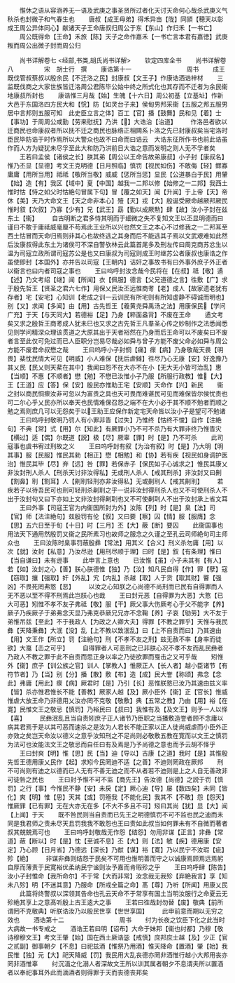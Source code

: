 <!-- { "loadSidebar": true } -->
　　惟休之语从容涵养无一语及武庚之事圣贤所过者化天讨天命何心哉杀武庚义气秋杀也封微子和气春生也
　　唐叔【成王母弟】得禾异亩【陇】同頴【穂天以彰成王周公异体同心】献诸天子王命唐叔归周公于东【东山】作归禾【一书亡】
　　周公既得命【王命】禾旅【陈】天子之命作嘉禾【一书亡言本君有嘉徳】武庚叛而周公出微子封而周公归

　　尚书详解卷七
<经部,书类,胡氏尚书详解>
　　钦定四库全书
　　尚书详解卷八　　　　　宋　胡士行　撰
　　康诰第十一　　　　　　　　　周书
　　成王既伐管叔蔡叔以殷余民【不迁洛之民】封康叔【文王子】作康诰酒诰梓材
　　三监既伐商之大家世族皆迁洛周公君陈毕公始中终之所式化也其存而不迁者为余民衞地康叔所封也
　　康诰惟三月哉【始】生魄【十六日】周公初基【立基址】作新大邑于东国洛四方民大和【恱】防【如灵台子来】侯甸男邦采衞【五服之邦五服男居中言邦则五服可知　此史臣立言之体】百工【官】播【鼓舞】民和见【着】士【事功】于周周公咸勤【劳来慰抚】乃洪【】大诰治【治道】
　　作洛邑者欲以迁商民也命康叔者所以抚不迁之商民也脉络正相闗系卜洛之先已封康叔矣当宅洛时臣民毕防诰于时作焉所以大警众也故不曰命而曰诰云　大诰东征所作书也前此诰虽作而人方为疑犹未尽孚至此大和防乃洪前日大诰之意而发明之则人无不孚者矣
　　王若曰孟侯【诸侯之长】朕其弟【周公以王命告故弟康叔】小子封【康叔名】惟乃丕显【显德】考文王克明德【日月照临】慎罚【视民如伤】不敢侮【轻】鳏寡庸庸【用所当用】祗祗【敬所当敬】威威【惩所当惩】显民【公道暴白于民】用肈【始】造【有】我区【域中】夏【中国】越我一二邦以修【始修之一二邦】我西土惟时怙【恃之如父时怙絶句冒属下句】冒【覆之如天】闻【升闻】于上帝【天】帝休【美】天乃大命文王【天之命非本心】殪【灭】戎【大】殷诞受厥命越厥邦厥民惟时叙【次叙】乃寡【少有】兄【武王】勗【勤以成厥勲】肆【故】汝小子封在兹东土【衞】
　　自古明断之君多恃其明而于细微之失不复知文王以丕显明德而曰谨曰不敢于庸祗威毫厘不苟焉此王业所以兴也然文王之本心不过修我之一二邦耳至西土怙冒而天命归焉则非其心也故终逃之其身而后不能逃其子焉以文武艰难如此然后汝康叔得此东土为诸侯可不深自警欤林云此篇首尾多及刑左传曰周克商苏忿生以温为司寇立政所谓司寇苏公是也又曰康叔为司寇则成王时继苏公者康叔也康诰之作虽使即封【本国外】亦并告以司寇【王朝内】诘奸之事故书有曰外事外庶子外正者以衞言也曰内者司寇之事也
　　王曰呜呼封汝念哉今民将在【在叔】祗【敬】遹【述】乃文考绍【继】闻【所闻】衣【佩服】德言【父兄道德之言】徃敷【广】求于殷先哲王【贤圣之君六七作】用保乂民汝丕远惟商耉【老】成人【故家遗老犹有存者】宅【安宅】心知训【老成之训一云训民有所宅则有所知虚静不碍诚而明也】别【又】求闻【多闻】由【用】古先哲王【羲黄尧舜禹汤之法】用康保民【学问广充】于天【与天同大】若德裕【足】乃身【粹面盎背】不废在王命
　　遹文考矣又求之殷哲王商耉成人犹未巳也又求之古先哲王凡羣圣心传之妙制作之法悉闻悉见则学问精深众理该贯道之大原其出于天者裕然在乃身而后王命可以不废矣曰不废者言至此仅可免过而已人臣职分岂易尽哉必如舜与曾子方能不废父命必如舜与周公方能不废君命叔懋之哉
　　王曰呜呼小子封恫【痛】瘝【病】乃身敬哉天畏【明畏】棐忱民情大可见【明威】小人难保【抚后虐雠】徃尽乃心无康【安】好逸豫乃其乂民【民乂则天棐在其中】我闻曰怨不在大亦不在小【无大无小皆可治乱】惠【当顺】不惠【不顺者】懋【勉】不懋已汝惟小子乃服【所服行政教】惟【大】王【王道】应【答】保【安】殷民亦惟助王宅【安顺】天命作【兴】新民
　　衞之封以商民恫瘝汝非可忽以为富贵之具也天可畏而难谌民可见而难保皆尔侯忧责也可二尔心乎乂民亦所以奉天也民情难保召怨之端不在大小必于其不顺不勉者而顺之勉之焉则庶几可以无怨矣于以王助王应保作新定宅天命皆以汝小子是望可不勉诸
　　王曰呜呼封敬明乃罚人有小罪非眚【过失】乃惟终【怙终不悛】自作【注絶句】不典【常】式【用】尔【知此】有厥罪小乃不可不杀乃有大罪非终乃惟眚灾【横过】适【偶】尔既道【説】极【尽】厥辜【罪】时【是】乃不可杀
　　此司寇事也虞书宥过刑故之义
　　王曰呜呼封有叙【为治有叙】时【是】乃大明【明其事】服【民服】惟民其勑【相正】懋【相勉】和【协】若有疾【视民如身调护医治】惟民其毕【尽】弃【远】咎【罪】若保赤子【保民如子心诚求之】惟民其康乂非汝封刑人杀人【刑杀天讨非汝得私】无或刑人杀人【戒其刑杀】非汝封又曰劓【割鼻】刵【割耳】人【劓刵轻刑亦非汝得私】无或劓刵人【戒其劓刵】
　　若疾若子以待吾民可也刑可轻刑杀劓刵之乎一说非汝封得刑杀人也又不可使刑杀人不出于汝封句又曰下亦如上文非汝封得劓刵也又不可使劓刵人不出于汝封承上省文耳
　　王曰外事【司寇王官为内衞国所封为外】汝陈【列】时【是】臬【法】司【官】师【法注絶句】兹殷罚有伦【叙】又曰要【察】囚【情】服【服膺】念【思】五六日至于旬【十日】时【三月】丕【大】蔽【断】要囚
　　此衞国事也用法天下通用然殷罚又衞之民所素习也故师之服念之久谨之至孔云司师絶句司主师众也
　　王曰汝陈时臬事罚蔽殷彞【常法】用其义【合义】刑义杀勿庸【用】以次【就】汝封【私意】乃汝尽逊【用刑尽顺于理】曰时【是】叙【有条理】惟曰【当自谦曰】未有逊事
　　此申言上意也
　　已汝惟【虽】小子未其有【有人】若【如】汝封之心【善】朕心朕德惟【独】乃【汝】知凡民自得【作】罪【孽】寇【窃取】攘【强取】奸【外乱】宄【内乱】杀越【取】人于货【取其财】睯【强凶】不畏死罔弗憝【恶】
　　以汝之心知朕之心尚德不尚刑而已民有自得罪而人无不恶以至不得不刑焉此岂朕心也哉
　　王曰封元恶【自得罪为大恶】大憝【已大可恶】矧惟不孝不友子弗祗【敬】服【干】厥父事大伤厥考心于父不能字【养】厥子乃疾厥子于弟弗念天显乃弗克恭厥兄兄亦不念鞠【养】子哀【劬劳】大不友于弟惟吊兹【至此】不于我政人【为政之人卿大夫】得罪【不教之罪乎】天惟与我民彝【天降秉彝】大泯【没】乱【上不教以致泯乱】曰【上不自责而曰】乃其速由【用】文王作【所立】罚【注絶句】刑【不孝不友之刑】兹无赦不率【身率而徒欲】大戛【击之可乎】
　　自得罪者人可恶刑之已非朕心况不孝不友而乱民彝者乃政人不教之罪于此不自责而思正身以率之乃徒欲罪而戛击之又可乎哉
　　矧惟外【衞】庶子【训公族之官】训人【掌教人】惟厥正人【长人者】越小臣诸节【有符节者】乃【当】别【分】播【散】敷【布】造【成】民大誉【称颂】弗念【念此】弗庸【用此】瘝【病】厥君时【是】乃引【长】恶惟朕憝已汝乃其速由兹义率【皆】杀亦惟君惟长不能【善教】厥家人越【及】厥小臣外【衞】正【官长】惟威惟虐大放王命乃非德用乂汝亦罔不克敬【敬敷】典【五常之教】乃由【用】裕【在寛】民惟文王之敬忌【慎罚】乃裕民曰【叔曰】我惟有及【及文王】则予一人以怿【喜】
　　民彝泯乱且当自责矧庶子正人诸节乃臣职之当播敷造誉者顾不念庸以病其君焉于是以其可恶而速杀之是汝为人君长不能正家以正人徒尚威虐而小臣外正亦效之矣岂天命汝以德义之意乎汝知刑之不足尚则必敬敷五教在寛而以文王之慎罚为法可也汝能法文王之敬忌而自任曰有及焉是乃予尚德之意也而予云胡不怿乎
　　王曰封爽【明】惟【思】民【当】迪【导以】吉康【之道】我时【是】其惟殷先哲王德用康乂民作【起】求矧今民罔迪不适【之善】不迪则罔政在厥邦
　　刑不可尚则有迪之以德而已人无有不善无迪之而不从者若不迪则是上之人自无善政非可徒咎之民也
　　王曰封予惟不可不监【商先王】告汝德【尚德】之説于罚【慎罚】之行【事】今惟民不静【安】未戾【定】厥心迪【导】屡【数四矣】未同【皆化】爽【明】惟【思】天其【或】罚殛我【不能化民】我其不【不敢】怨【怨天】惟厥罪【已有罪】无在大亦无在多【不大不多且不可】矧曰其尚【犹】显【大】闻【上闻】于天
　　既不咎民则当自责而已先王之明德慎罚不可不监也民之迪而未同是我君师之责未尽天且罚我我不敢怨也王曰责如此叔当如何罪未有不自微而著者叔其兢兢焉可也
　　王曰呜呼封敬哉无作怨【结怨】勿用非谋【正言】非彝【常道】蔽【断以】时【是】忱【至诚不息】丕【大】则【法】敏【疾】德用康【安定】乃心顾【日月省】乃德远【深长】乃猷【谋】裕【寛】乃以民宁不汝瑕【疵】殄【絶】
　　非谋非彝则结怨于民矣不可用也惟明善而守之以诚康焉顾焉远焉躬自厚而薄责于民寛裕优柔纳民宁谧则汝予嘉而肯瑕殄之乎
　　王曰呜呼肆【陈告】汝小子封惟命【我所命尔】不于常【大而非常】汝念哉无我殄【弃絶我言】享【知未八殄】明【不迷其意】乃服命【所戒全篇之命】髙【尊】乃听【所闻】用康乂民
　　此篇将终警叔以深领其告命也孔云天命不于常享有国土当明汝服行之命夏云无殄絶其享上之意髙听殷上古王逺大之事
　　王若曰徃哉封勿替【废】敬典【前所谓罔不克敬典】听朕诰汝乃以殷民世享【世世享国】
　　此申前意而期以无穷之效也
　　酒诰第十二　　　　　　　　　周书
　　纣为长夜之饮臣下化之此当时大病故一书专戒之
　　酒诰王若曰明【诏布】大命于妹邦【衞也纣都】乃穆【敬诗穆穆文王】考文王肇【始】国在西土厥诰毖【戒慎】庶邦庶士越【及】少正【官之贰副】御事朝夕【不息】曰祀兹酒【惟祭乃用酒】惟天降命【置酒】肇【始】我民惟【独】元【大】祀天降威【罚】我民用大乱丧德亦罔非酒惟行越小大邦用丧亦罔非酒惟辜
　　纣沉湎之化溺人者深故文王所以训其属者朝夕不息谓夫所以置酒者以奉祀事耳外此而湎酒者则得罪于天而丧德丧邦矣
